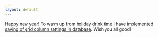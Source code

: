 ```yaml
---
layout: default
---
```


Happy new year! To warm up from holiday drink time I have implemented [saving of grid column settings in database](https://github.com/vitalidze/traccar-web/issues/42). Wish you all good!